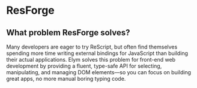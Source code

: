 # ResForge

## What problem ResForge solves?

Many developers are eager to try ReScript, but often find themselves spending more time writing external bindings for JavaScript than building their actual applications. Elym solves this problem for front-end web development by providing a fluent, type-safe API for selecting, manipulating, and managing DOM elements—so you can focus on building great apps, no more manual boring typing code.